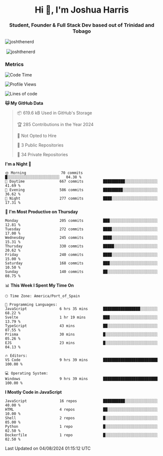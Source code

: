 <h1 align="center">Hi 👋, I'm Joshua Harris</h1>
<h3 align="center">Student, Founder & Full Stack Dev based out of Trinidad and Tobago</h3>

<p align="left"> <img src="https://komarev.com/ghpvc/?username=JoshTheDeveloperr" alt="joshthenerd" /> </p>

<p>&nbsp;<img align="center" src="https://github-readme-stats.vercel.app/api?username=JoshTheDeveloperr&show_icons=true&count_private=true" alt="joshthenerd" /></p>

### Metrics

<!--START_SECTION:waka-->
![Code Time](http://img.shields.io/badge/Code%20Time-875%20hrs%2033%20mins-blue)

![Profile Views](http://img.shields.io/badge/Profile%20Views-0-blue)

![Lines of code](https://img.shields.io/badge/From%20Hello%20World%20I%27ve%20Written-3.4%20million%20lines%20of%20code-blue)

**🐱 My GitHub Data** 

> 📦 619.6 kB Used in GitHub's Storage 
 > 
> 🏆 285 Contributions in the Year 2024
 > 
> 🚫 Not Opted to Hire
 > 
> 📜 3 Public Repositories 
 > 
> 🔑 34 Private Repositories 
 > 
**I'm a Night 🦉** 

```text
🌞 Morning                70 commits          █░░░░░░░░░░░░░░░░░░░░░░░░   04.38 % 
🌆 Daytime                667 commits         ██████████░░░░░░░░░░░░░░░   41.69 % 
🌃 Evening                586 commits         █████████░░░░░░░░░░░░░░░░   36.62 % 
🌙 Night                  277 commits         ████░░░░░░░░░░░░░░░░░░░░░   17.31 % 
```
📅 **I'm Most Productive on Thursday** 

```text
Monday                   205 commits         ███░░░░░░░░░░░░░░░░░░░░░░   12.81 % 
Tuesday                  272 commits         ████░░░░░░░░░░░░░░░░░░░░░   17.00 % 
Wednesday                245 commits         ████░░░░░░░░░░░░░░░░░░░░░   15.31 % 
Thursday                 330 commits         █████░░░░░░░░░░░░░░░░░░░░   20.62 % 
Friday                   240 commits         ████░░░░░░░░░░░░░░░░░░░░░   15.00 % 
Saturday                 168 commits         ███░░░░░░░░░░░░░░░░░░░░░░   10.50 % 
Sunday                   140 commits         ██░░░░░░░░░░░░░░░░░░░░░░░   08.75 % 
```


📊 **This Week I Spent My Time On** 

```text
🕑︎ Time Zone: America/Port_of_Spain

💬 Programming Languages: 
JavaScript               6 hrs 35 mins       █████████████████░░░░░░░░   68.22 % 
Svelte                   1 hr 19 mins        ███░░░░░░░░░░░░░░░░░░░░░░   13.79 % 
TypeScript               43 mins             ██░░░░░░░░░░░░░░░░░░░░░░░   07.55 % 
Prisma                   30 mins             █░░░░░░░░░░░░░░░░░░░░░░░░   05.26 % 
EJS                      23 mins             █░░░░░░░░░░░░░░░░░░░░░░░░   04.13 % 

🔥 Editors: 
VS Code                  9 hrs 39 mins       █████████████████████████   100.00 % 

💻 Operating System: 
Windows                  9 hrs 39 mins       █████████████████████████   100.00 % 
```

**I Mostly Code in JavaScript** 

```text
JavaScript               16 repos            ██████████░░░░░░░░░░░░░░░   40.00 % 
HTML                     4 repos             ██░░░░░░░░░░░░░░░░░░░░░░░   10.00 % 
Shell                    2 repos             █░░░░░░░░░░░░░░░░░░░░░░░░   05.00 % 
Python                   1 repo              █░░░░░░░░░░░░░░░░░░░░░░░░   02.50 % 
Dockerfile               1 repo              █░░░░░░░░░░░░░░░░░░░░░░░░   02.50 % 
```




 Last Updated on 04/08/2024 01:15:12 UTC
<!--END_SECTION:waka-->
